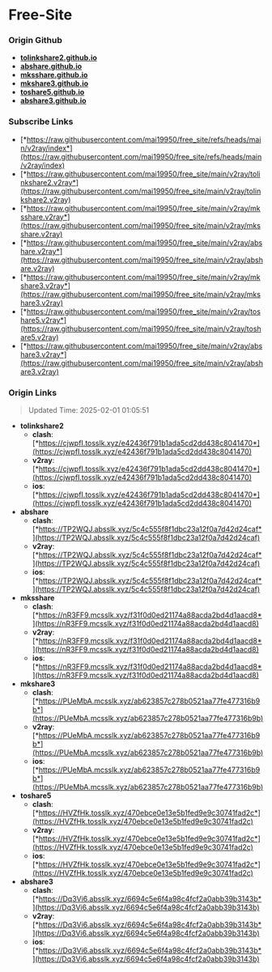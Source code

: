 # Free-Site

### Origin Github

- [**tolinkshare2.github.io**](https://github.com/tolinkshare2/tolinkshare2.github.io)
- [**abshare.github.io**](https://github.com/abshare/abshare.github.io)
- [**mksshare.github.io**](https://github.com/mksshare/mksshare.github.io)
- [**mkshare3.github.io**](https://github.com/mkshare3/mkshare3.github.io)
- [**toshare5.github.io**](https://github.com/toshare5/toshare5.github.io)
- [**abshare3.github.io**](https://github.com/abshare3/abshare3.github.io)

### Subscribe Links

- [*https://raw.githubusercontent.com/mai19950/free_site/refs/heads/main/v2ray/index*](https://raw.githubusercontent.com/mai19950/free_site/refs/heads/main/v2ray/index)
- [*https://raw.githubusercontent.com/mai19950/free_site/main/v2ray/tolinkshare2.v2ray*](https://raw.githubusercontent.com/mai19950/free_site/main/v2ray/tolinkshare2.v2ray)
- [*https://raw.githubusercontent.com/mai19950/free_site/main/v2ray/mksshare.v2ray*](https://raw.githubusercontent.com/mai19950/free_site/main/v2ray/mksshare.v2ray)
- [*https://raw.githubusercontent.com/mai19950/free_site/main/v2ray/abshare.v2ray*](https://raw.githubusercontent.com/mai19950/free_site/main/v2ray/abshare.v2ray)
- [*https://raw.githubusercontent.com/mai19950/free_site/main/v2ray/mkshare3.v2ray*](https://raw.githubusercontent.com/mai19950/free_site/main/v2ray/mkshare3.v2ray)
- [*https://raw.githubusercontent.com/mai19950/free_site/main/v2ray/toshare5.v2ray*](https://raw.githubusercontent.com/mai19950/free_site/main/v2ray/toshare5.v2ray)
- [*https://raw.githubusercontent.com/mai19950/free_site/main/v2ray/abshare3.v2ray*](https://raw.githubusercontent.com/mai19950/free_site/main/v2ray/abshare3.v2ray)

### Origin Links

> Updated Time: 2025-02-01 01:05:51

- **tolinkshare2**
  - **clash**: [*https://cjwpfI.tosslk.xyz/e42436f791b1ada5cd2dd438c8041470*](https://cjwpfI.tosslk.xyz/e42436f791b1ada5cd2dd438c8041470)
  - **v2ray**: [*https://cjwpfI.tosslk.xyz/e42436f791b1ada5cd2dd438c8041470*](https://cjwpfI.tosslk.xyz/e42436f791b1ada5cd2dd438c8041470)
  - **ios**: [*https://cjwpfI.tosslk.xyz/e42436f791b1ada5cd2dd438c8041470*](https://cjwpfI.tosslk.xyz/e42436f791b1ada5cd2dd438c8041470)
- **abshare**
  - **clash**: [*https://TP2WQJ.absslk.xyz/5c4c555f8f1dbc23a12f0a7d42d24caf*](https://TP2WQJ.absslk.xyz/5c4c555f8f1dbc23a12f0a7d42d24caf)
  - **v2ray**: [*https://TP2WQJ.absslk.xyz/5c4c555f8f1dbc23a12f0a7d42d24caf*](https://TP2WQJ.absslk.xyz/5c4c555f8f1dbc23a12f0a7d42d24caf)
  - **ios**: [*https://TP2WQJ.absslk.xyz/5c4c555f8f1dbc23a12f0a7d42d24caf*](https://TP2WQJ.absslk.xyz/5c4c555f8f1dbc23a12f0a7d42d24caf)
- **mksshare**
  - **clash**: [*https://nR3FF9.mcsslk.xyz/f31f0d0ed21174a88acda2bd4d1aacd8*](https://nR3FF9.mcsslk.xyz/f31f0d0ed21174a88acda2bd4d1aacd8)
  - **v2ray**: [*https://nR3FF9.mcsslk.xyz/f31f0d0ed21174a88acda2bd4d1aacd8*](https://nR3FF9.mcsslk.xyz/f31f0d0ed21174a88acda2bd4d1aacd8)
  - **ios**: [*https://nR3FF9.mcsslk.xyz/f31f0d0ed21174a88acda2bd4d1aacd8*](https://nR3FF9.mcsslk.xyz/f31f0d0ed21174a88acda2bd4d1aacd8)
- **mkshare3**
  - **clash**: [*https://PUeMbA.mcsslk.xyz/ab623857c278b0521aa77fe477316b9b*](https://PUeMbA.mcsslk.xyz/ab623857c278b0521aa77fe477316b9b)
  - **v2ray**: [*https://PUeMbA.mcsslk.xyz/ab623857c278b0521aa77fe477316b9b*](https://PUeMbA.mcsslk.xyz/ab623857c278b0521aa77fe477316b9b)
  - **ios**: [*https://PUeMbA.mcsslk.xyz/ab623857c278b0521aa77fe477316b9b*](https://PUeMbA.mcsslk.xyz/ab623857c278b0521aa77fe477316b9b)
- **toshare5**
  - **clash**: [*https://HVZfHk.tosslk.xyz/470ebce0e13e5b1fed9e9c30741fad2c*](https://HVZfHk.tosslk.xyz/470ebce0e13e5b1fed9e9c30741fad2c)
  - **v2ray**: [*https://HVZfHk.tosslk.xyz/470ebce0e13e5b1fed9e9c30741fad2c*](https://HVZfHk.tosslk.xyz/470ebce0e13e5b1fed9e9c30741fad2c)
  - **ios**: [*https://HVZfHk.tosslk.xyz/470ebce0e13e5b1fed9e9c30741fad2c*](https://HVZfHk.tosslk.xyz/470ebce0e13e5b1fed9e9c30741fad2c)
- **abshare3**
  - **clash**: [*https://Dq3Vi6.absslk.xyz/6694c5e6f4a98c4fcf2a0abb39b3143b*](https://Dq3Vi6.absslk.xyz/6694c5e6f4a98c4fcf2a0abb39b3143b)
  - **v2ray**: [*https://Dq3Vi6.absslk.xyz/6694c5e6f4a98c4fcf2a0abb39b3143b*](https://Dq3Vi6.absslk.xyz/6694c5e6f4a98c4fcf2a0abb39b3143b)
  - **ios**: [*https://Dq3Vi6.absslk.xyz/6694c5e6f4a98c4fcf2a0abb39b3143b*](https://Dq3Vi6.absslk.xyz/6694c5e6f4a98c4fcf2a0abb39b3143b)
